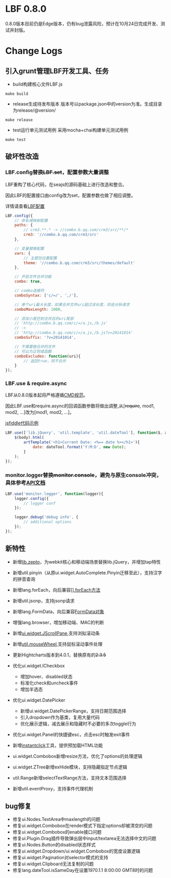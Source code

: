 # LBF 0.8.0
0.8.0版本目前仍是Edge版本，仍有bug泄露风险，预计在10月24日完成开发、测试并封版。

# Change Logs
## 引入grunt管理LBF开发工具、任务

- build构建核心文件LBF.js
```shell
make build
```

- release生成待发布版本
版本号以package.json中的version为准。生成目录为release/@version/
```shell
make release
```

- test运行单元测试用例
采用mocha+chai构建单元测试用例
```shell
make test
```

## 破坏性改造
### LBF.config替换~~LBF.set~~，配置参数大量调整
LBF重构了核心代码，在seajs的源码基础上进行改造和整合。

因此LBF的配置接口由config改为set，配置参数也做了相应调整。

详情请查看[LBF配置](./articles/config.md)
```javascript
LBF.config({
    // 命名域映射配置
    paths: {
        // crm3.**.* -> //combo.b.qq.com/crm3/src/**/*
        crm3: '//combo.b.qq.com/crm3/src'
    },

    // 变量替换配置
    vars: {
        // 主题包位置配置
        theme: '//combo.b.qq.com/crm3/src/themes/default'
    },

    // 开启文件合并功能
    combo: true,

    // combo连接符
    comboSyntax: ['c/=/', ',/'],

    // 单个uri最大长度，如果合并文件uri超过该长度，则会分拆请求
    comboMaxLength: 1000,

    // 添加小尾巴到合并后的uri尾部
    // 'http://combo.b.qq.com/c/=/a.js,/b.js'
    // ->
    // 'http://combo.b.qq.com/c/=/a.js,/b.js?v=20141014'
    comboSuffix: '?v=20141014',

    // 不需要做合并的文件
    // 可以为正则或函数
    comboExcludes: function(uri){
        // 返回true，则不合并
    }
});
```

### LBF.use & require.async
LBF从0.8.0版本起将严格遵循[CMD规范](https://github.com/seajs/seajs/issues/242)。

因此LBF.use和require.async的回调函数参数将做出调整,从[~~require~~, mod1, mod2, ...]改为[mod1, mod2, ...]。

[jsfiddle代码示例](http://jsfiddle.net/mice530/e8v8zx0p/6/)
```javascript
LBF.use(['lib.jQuery', 'util.template', 'util.dateTool'], function($, artTemplate, dateTool){
    $(body).html(
        artTemplate('<h1>Current Date: <%== date %></h1>'){
            date: dateTool.format('Y:M:D', new Date);
        }
    );
});
```

### monitor.logger替换~~monitor.console~~，避免与原生console冲突，具体参考[API文档](http://lbf.epc.oa.com/doc/classes/monitor.console.html#method_config)
```javascript
LBF.use('monitor.logger', function(logger){
    logger.config({
        // logger conf
    });

    logger.debug('debug info', {
        // additional options
    });
});
```

## 新特性
- 新增[lib.zepto](http://zeptojs.com/)，为webkit核心和移动端场景替换lib.jQuery，并增加tap特性

- 新增util.pinyin（从原ui.widget.AutoComplete.Pinyin迁移至此），支持汉字的拼音查询

- 新增lang.forEach，向后兼容[[].forEach方法](https://developer.mozilla.org/zh-CN/docs/Web/JavaScript/Reference/Global_Objects/Array/forEach)

- 新增util.jsonp，支持jsonp请求

- 新增lang.FormData，向后兼容[FormData对象](https://developer.mozilla.org/zh-CN/docs/Web/API/XMLHttpRequest/FormData)

- 增强lang.browser，增加移动端、MAC的判断

- 新增[ui.widget.JScrollPane](http://jscrollpane.kelvinluck.com/),支持浏拟滚动条

- 新增[util.mouseWheel](https://github.com/brandonaaron/jquery-mousewheel),支持鼠标滚动事件处理

- 更新Hightcharts版本到4.0.1，替换原有的~~2.3.5~~

- 优化ui.widget.ICheckbox
  - 增加hover、disabled状态
  - 标准化check和uncheck事件
  - 增加半选态

- 优化ui.widget.DatePicker
  - 新增ui.widget.DatePickerRange，支持日期范围选择
  - 引入dropdown作为基类，复用大量代码
  - 优化展示逻辑，减去展示和隐藏时不必要的多次toggle行为

- 优化ui.widget.Panel的快捷键esc，点击esc时触发exit事件

- 新增[instantclick](http://instantclick.io/)工具，提供预加载HTML功能

- ui.widget.Combobox新增resize方法，优化了options的处理逻辑

- ui.widget.ZTree新增exHide模块，支持隐藏指定节点逻辑

- util.Range新增selectTextRange方法，支持文本范围选择

- 新增util.eventProxy，支持事件代理机制

## bug修复
- 修复ui.Nodes.TextArea中maxlength的问题
- 修复ui.widget.Combobox在render模式下指定options却被清空的问题
- 修复ui.widget.Combobox的enable接口问题
- 修复ui.Plugin.Drag插件导致弹出层中input/textarea无法选择中文的问题
- 修复ui.Nodes.Button的disabled状态样式
- 修复ui.widget.Dropdown/ui.widget.Combobox的宽度设置逻辑
- 修复ui.widget.Pagination对selector模式的支持
- 修复ui.widget.Clipboard无法复制的问题
- 修复lang.dateTool.isSameDay在设置1970.1.1 8:00:00 GMT8时的问题

